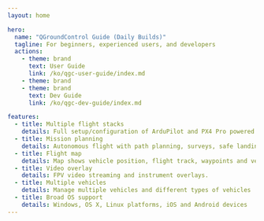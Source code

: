 ```yaml
---
layout: home

hero:
  name: "QGroundControl Guide (Daily Builds)"
  tagline: For beginners, experienced users, and developers
  actions:
    - theme: brand
      text: User Guide
      link: /ko/qgc-user-guide/index.md
    - theme: brand
    - theme: brand
      text: Dev Guide
      link: /ko/qgc-dev-guide/index.md

features:
  - title: Multiple flight stacks
    details: Full setup/configuration of ArduPilot and PX4 Pro powered vehicles
  - title: Mission planning
    details: Autonomous flight with path planning, surveys, safe landing
  - title: Flight map
    details: Map shows vehicle position, flight track, waypoints and vehicle instruments
  - title: Video overlay
    details: FPV video streaming and instrument overlays.
  - title: Multiple vehicles
    details: Manage multiple vehicles and different types of vehicles
  - title: Broad OS support
    details: Windows, OS X, Linux platforms, iOS and Android devices
---
```


